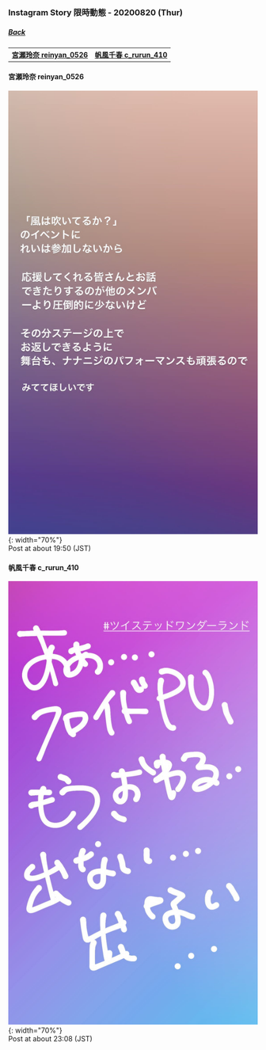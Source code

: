 ### Instagram Story 限時動態 - 20200820 (Thur)
##### [Back](../IGstory_List.md)

<table>
<tr>
<th><a href="#reinyan_0526">宮瀬玲奈 reinyan_0526</a></th>
<th><a href="#c_rurun_410">帆風千春 c_rurun_410</a></th>
</tr>
</table>

<a name="reinyan_0526"></a>
#### 宮瀬玲奈 reinyan_0526

![20200820_reinyan_0526_1](../../../../Album/Instagram/IGstory/August2020/20200820/20200820_reinyan_0526_1.jpg){: width="70%"}  
Post at about 19:50 (JST)  

<a name="c_rurun_410"></a>
#### 帆風千春 c_rurun_410

![20200820_c_rurun_410_1](../../../../Album/Instagram/IGstory/August2020/20200820/20200820_c_rurun_410_1.jpg){: width="70%"}  
Post at about 23:08 (JST)  

